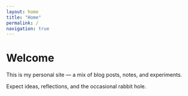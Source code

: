 ```yaml
---
layout: home
title: "Home"
permalink: /
navigation: true
---
```


# Welcome

This is my personal site — a mix of blog posts, notes, and experiments. 

Expect ideas, reflections, and the occasional rabbit hole. 
